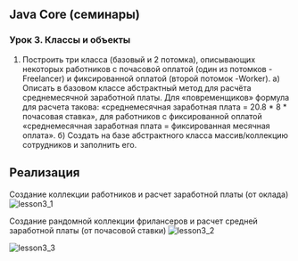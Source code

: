 ## Java Core (семинары)

### Урок 3. Классы и объекты

1. Построить три класса (базовый и 2 потомка), описывающих некоторых работников с почасовой оплатой (один из потомков - Freelancer)
и фиксированной оплатой (второй потомок -Worker).
а) Описать в базовом классе абстрактный метод для расчёта среднемесячной заработной платы.
Для «повременщиков» формула для расчета такова: «среднемесячная заработная плата = 20.8 * 8 * почасовая ставка»,
для работников с фиксированной оплатой «среднемесячная заработная плата = фиксированная месячная оплата».
б) Создать на базе абстрактного класса массив/коллекцию сотрудников и заполнить его.

## Реализация

Создание коллекции работников и расчет заработной платы (от оклада)
![lesson3_1]()

Создание рандомной коллекции фрилансеров и расчет средней заработной платы (от почасовой ставки)
![lesson3_2]()

![lesson3_3]()
